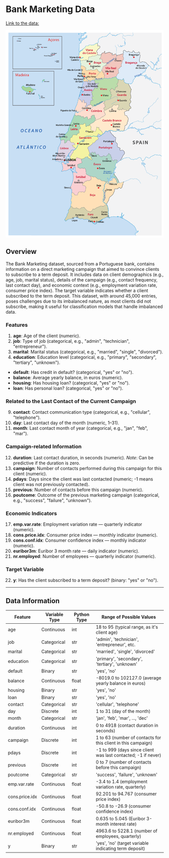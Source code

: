 # Bank Marketing Data

[Link to the data: ](https://archive.ics.uci.edu/dataset/222/bank+marketing)

![Bank Marketing Data](districts-of-portugal-map.png)

## Overview 
The Bank Marketing dataset, sourced from a Portuguese bank, contains information on a direct marketing campaign that aimed to convince clients to subscribe to a term deposit. It includes data on client demographics (e.g., age, job, marital status), details of the campaign (e.g., contact frequency, last contact day), and economic context (e.g., employment variation rate, consumer price index). The target variable indicates whether a client subscribed to the term deposit. This dataset, with around 45,000 entries, poses challenges due to its imbalanced nature, as most clients did not subscribe, making it useful for classification models that handle imbalanced data.

### Features 

1. **age**: Age of the client (numeric).
2. **job**: Type of job (categorical, e.g., "admin", "technician", "entrepreneur").
3. **marital**: Marital status (categorical, e.g., "married", "single", "divorced").
4. **education**: Education level (categorical, e.g., "primary", "secondary", "tertiary", "unknown").
* **default**: Has credit in default? (categorical, "yes" or "no").
* **balance**: Average yearly balance, in euros (numeric).
* **housing**: Has housing loan? (categorical, "yes" or "no").
* **loan**: Has personal loan? (categorical, "yes" or "no").

### Related to the Last Contact of the Current Campaign

9. **contact**: Contact communication type (categorical, e.g., "cellular", "telephone").
10. **day**: Last contact day of the month (numeric, 1–31).
11. **month**: Last contact month of year (categorical, e.g., "jan", "feb", "mar").

### Campaign-related Information

12. **duration**: Last contact duration, in seconds (numeric). *Note*: Can be predictive if the duration is zero.
13. **campaign**: Number of contacts performed during this campaign for this client (numeric).
14. **pdays**: Days since the client was last contacted (numeric; -1 means client was not previously contacted).
15. **previous**: Number of contacts before this campaign (numeric).
16. **poutcome**: Outcome of the previous marketing campaign (categorical, e.g., "success", "failure", "unknown").

### Economic Indicators

17. **emp.var.rate**: Employment variation rate — quarterly indicator (numeric).
18. **cons.price.idx**: Consumer price index — monthly indicator (numeric).
19. **cons.conf.idx**: Consumer confidence index — monthly indicator (numeric).
20. **euribor3m**: Euribor 3 month rate — daily indicator (numeric).
21. **nr.employed**: Number of employees — quarterly indicator (numeric).

### Target Variable

22. **y**: Has the client subscribed to a term deposit? (binary: "yes" or "no").

---


## Data Information
| Feature             | Variable Type     | Python Type  | Range of Possible Values                                        |
|---------------------|-------------------|--------------|-----------------------------------------------------------------|
| age                 | Continuous        | int          | 18 to 95 (typical range, as it's client age)                    |
| job                 | Categorical       | str          | 'admin', 'technician', 'entrepreneur', etc.                     |
| marital             | Categorical       | str          | 'married', 'single', 'divorced'                                 |
| education           | Categorical       | str          | 'primary', 'secondary', 'tertiary', 'unknown'                   |
| default             | Binary            | str          | 'yes', 'no'                                                     |
| balance             | Continuous        | float        | -8019.0 to 102127.0 (average yearly balance in euros)           |
| housing             | Binary            | str          | 'yes', 'no'                                                     |
| loan                | Binary            | str          | 'yes', 'no'                                                     |
| contact             | Categorical       | str          | 'cellular', 'telephone'                                         |
| day                 | Discrete          | int          | 1 to 31 (day of the month)                                      |
| month               | Categorical       | str          | 'jan', 'feb', 'mar', ..., 'dec'                                 |
| duration            | Continuous        | int          | 0 to 4918 (contact duration in seconds)                         |
| campaign            | Discrete          | int          | 1 to 63 (number of contacts for this client in this campaign)   |
| pdays               | Discrete          | int          | -1 to 999 (days since client was last contacted; -1 if never)   |
| previous            | Discrete          | int          | 0 to 7 (number of contacts before this campaign)                |
| poutcome            | Categorical       | str          | 'success', 'failure', 'unknown'                                 |
| emp.var.rate        | Continuous        | float        | -3.4 to 1.4 (employment variation rate, quarterly)              |
| cons.price.idx      | Continuous        | float        | 92.201 to 94.767 (consumer price index)                         |
| cons.conf.idx       | Continuous        | float        | -50.8 to -26.9 (consumer confidence index)                      |
| euribor3m           | Continuous        | float        | 0.635 to 5.045 (Euribor 3-month interest rate)                  |
| nr.employed         | Continuous        | float        | 4963.6 to 5228.1 (number of employees, quarterly)               |
| y                   | Binary            | str          | 'yes', 'no' (target variable indicating term deposit)           |
